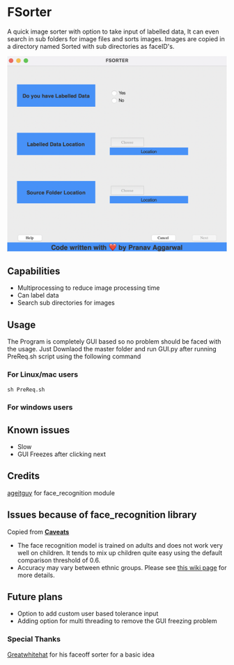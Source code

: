 # FSorter
A quick image sorter with option to take input of labelled data, It can even search in sub folders for image files and sorts images. Images are copied in a directory named Sorted with sub directories as faceID's.

![alt text](https://github.com/Pranav0-0Aggarwal/FSorter/blob/main/APP.png?raw=true)

## Capabilities
* Multiprocessing to reduce image processing time
* Can label data
* Search sub directories for images

## Usage
The Program is completely GUI based so no problem should be faced with the usage.
Just Downlaod the master folder and run GUI.py after running PreReq.sh script using the following command

### For Linux/mac users
```
sh PreReq.sh
```

### For windows users


## Known issues
* Slow
* GUI Freezes after clicking next

## Credits
[ageitguy](https://github.com/ageitgey/face_recognition) for face_recognition module


## Issues because of face_recognition library
Copied from [**Caveats**](https://github.com/ageitgey/face_recognition/blob/master/README.md)

* The face recognition model is trained on adults and does not work very well on children. It tends to mix
  up children quite easy using the default comparison threshold of 0.6.
* Accuracy may vary between ethnic groups. Please see [this wiki page](https://github.com/ageitgey/face_recognition/wiki/Face-Recognition-Accuracy-Problems#question-face-recognition-works-well-with-european-individuals-but-overall-accuracy-is-lower-with-asian-individuals) for more details.

## Future plans
* Option to add custom user based tolerance input
* Adding option for multi threading to remove the GUI freezing problem

### Special Thanks
[Greatwhitehat](https://github.com/greatwhitehat/faceoff) for his faceoff sorter for a basic idea
